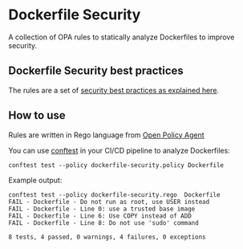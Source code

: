 # Dockerfile Security
A collection of OPA rules to statically analyze Dockerfiles to improve security.

## Dockerfile Security best practices

The rules are a set of [security best practices as explained here](https://cloudberry.engineering/article/dockerfile-security-best-practices/).

## How to use

Rules are written in Rego language from [Open Policy Agent](https://www.openpolicyagent.org/)

You can use [conftest](https://conftest.dev) in your CI/CD pipeline to analyze Dockerfiles:

```
conftest test --policy dockerfile-security.policy Dockerfile
```

Example output:

```
conftest test --policy dockerfile-security.rego  Dockerfile
FAIL - Dockerfile - Do not run as root, use USER instead
FAIL - Dockerfile - Line 0: use a trusted base image
FAIL - Dockerfile - Line 6: Use COPY instead of ADD
FAIL - Dockerfile - Line 8: Do not use 'sudo' command

8 tests, 4 passed, 0 warnings, 4 failures, 0 exceptions
```


